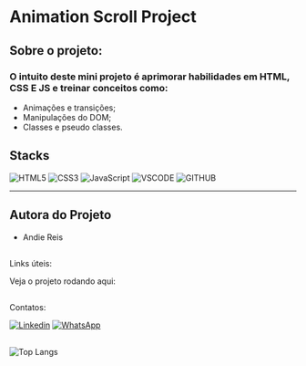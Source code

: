 # Animation Scroll Project


## Sobre o projeto:

### O intuito deste mini projeto é aprimorar habilidades em HTML, CSS E JS e treinar conceitos como:

- Animações e transições;
-  Manipulações do DOM;
-  Classes e pseudo classes.



## Stacks 


![HTML5](https://img.shields.io/badge/HTML5-E34F26?style=for-the-badge&logo=html5&logoColor=white)
![CSS3](https://img.shields.io/badge/CSS3-1572B6?style=for-the-badge&logo=css3&logoColor=white)
![JavaScript](https://img.shields.io/badge/JavaScript-323330?style=for-the-badge&logo=javascript&logoColor=F7DF1E)
![VSCODE](https://img.shields.io/badge/VSCode-0078D4?style=for-the-badge&logo=visual%20studio%20code&logoColor=white)
![GITHUB](https://img.shields.io/badge/GitHub-100000?style=for-the-badge&logo=github&logoColor=white)

--------------------------------------------------------------------------------
  
## Autora do Projeto

- Andie Reis

##
Links úteis:

Veja o projeto rodando aqui:



##
Contatos:

[![Linkedin](https://img.shields.io/badge/LinkedIn-0077B5?style=for-the-badge&logo=linkedin&logoColor=white)](https://www.linkedin.com/in/andiereis)
[![WhatsApp](https://img.shields.io/badge/WhatsApp-25D366?style=for-the-badge&logo=whatsapp&logoColor=white)](https://wa.me/55(12988379001))

##

![Top Langs](https://github-readme-stats.vercel.app/api/top-langs/?username=andiereis)
